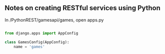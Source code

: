 ## Notes on creating RESTful services using Python


In /PythonREST/gamesapi/games, open apps.py

```python

from django.apps import AppConfig

class GamesConfig(AppConfig):
	name = 'games'

```
